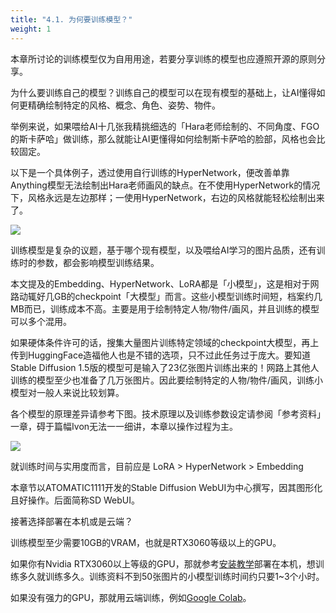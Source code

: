```yaml
---
title: "4.1. 为何要训练模型？"
weight: 1
---
```


本章所讨论的训练模型仅为自用用途，若要分享训练的模型也应遵照开源的原则分享。

为什么要训练自己的模型？训练自己的模型可以在现有模型的基础上，让AI懂得如何更精确绘制特定的风格、概念、角色、姿势、物件。

举例来说，如果喂给AI十几张我精挑细选的「Hara老师绘制的、不同角度、FGO的斯卡萨哈」做训练，那么就能让AI更懂得如何绘制斯卡萨哈的脸部，风格也会比较固定。

以下是一个具体例子，透过使用自行训练的HyperNetwork，便改善单靠Anything模型无法绘制出Hara老师画风的缺点。在不使用HyperNetwork的情况下，风格永远是左边那样；一使用HyperNetwork，右边的风格就能轻松绘制出来了。

![](/posts/stable-diffusion-webui-manuals/images/vPJsJB1.webp)

训练模型是复杂的议题，基于哪个现有模型，以及喂给AI学习的图片品质，还有训练时的参数，都会影响模型训练结果。

本文提及的Embedding、HyperNetwork、LoRA都是「小模型」，这是相对于网路动辄好几GB的checkpoint「大模型」而言。这些小模型训练时间短，档案约几MB而已，训练成本不高。主要是用于绘制特定人物/物件/画风，并且训练的模型可以多个混用。

如果硬体条件许可的话，搜集大量图片训练特定领域的checkpoint大模型，再上传到HuggingFace造福他人也是不错的选项，只不过此任务过于庞大。要知道Stable Diffusion 1.5版的模型可是输入了23亿张图片训练出来的！网路上其他人训练的模型至少也准备了几万张图片。因此要绘制特定的人物/物件/画风，训练小模型对一般人来说比较划算。

各个模型的原理差异请参考下图。技术原理以及训练参数设定请参阅「参考资料」一章，碍于篇幅Ivon无法一一细讲，本章以操作过程为主。

![](/posts/stable-diffusion-webui-manuals/images/bakeFoV.avif)

就训练时间与实用度而言，目前应是 LoRA > HyperNetwork > Embedding

本章节以ATOMATIC1111开发的Stable Diffusion WebUI为中心撰写，因其图形化且好操作。后面简称SD WebUI。

接著选择部署在本机或是云端？

训练模型至少需要10GB的VRAM，也就是RTX3060等级以上的GPU。

如果你有Nvidia RTX3060以上等级的GPU，那就参考[安装教学](/posts/stable-diffusion-webui-manuals/installation/)部署在本机，想训练多久就训练多久。训练资料不到50张图片的小模型训练时间约只要1~3个小时。

如果没有强力的GPU，那就用云端训练，例如[Google Colab](/posts/stable-diffusion-webui-manuals/installation/deploy-to-google-colab/)。
